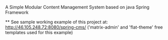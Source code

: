 A Simple Modular Content Management System based on java Spring Framework

** See sample working example of this project at: http://46.105.248.72:8080/spring-cms/
('matrix-admin' and 'flat-theme' free templates used for this example)
